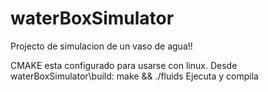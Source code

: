 # waterBoxSimulator
Projecto de simulacion de un vaso de agua!! 


CMAKE esta configurado para usarse con linux. Desde waterBoxSimulator\build:
  make && ./fluids 
Ejecuta y compila
